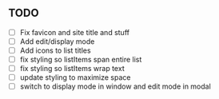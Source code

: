 ## TODO

-   [ ] Fix favicon and site title and stuff
-   [ ] Add edit/display mode
-   [ ] Add icons to list titles
-   [ ] fix styling so listItems span entire list
-   [ ] fix styling so listItems wrap text
-   [ ] update styling to maximize space
-   [ ] switch to display mode in window and edit mode in modal

